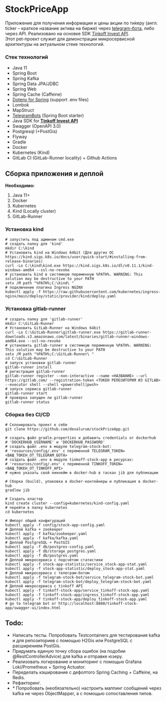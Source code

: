 # StockPriceApp

Приложение для получения информации и цены акции по ти́керу 
(англ. ticker – краткое название актива на бирже) через [telegram-бота](https://telegram.me/StocksPricesBot),
либо через API. Реализовано на основке SDK [Tinkoff Invest API](https://tinkoff.github.io/investAPI/). <br> 
Этот pet-проект служит для демонстрации микросервисной архитектуры на актуальном стеке технологий.


### Стек технологий
- Java 11
- Spring Boot
- Spring Kafka
- Spring Data JPA/JDBC
- Spring Web
- Spring Cache (Caffeine)
- [Dotenv for Spring](https://github.com/paulschwarz/spring-dotenv) (support .env files)
- Lombok
- MapStruct
- [TelegramBots](https://github.com/rubenlagus/TelegramBots/tree/master/telegrambots-spring-boot-starter) (Spring Boot starter)
- Java SDK for **[Tinkoff Invest API](https://github.com/Tinkoff/invest-api-java-sdk)**
- Swagger (OpenAPI 3.0)
- Postgresql (+PostGis)
- Flyway
- Gradle
- Docker
- Kubernetes (Kind)
- GitLab CI (GitLab-Runner locality) + Github Actions 

## Сборка приложения и деплой
**Необходимо:**
1. Java 11+
2. Docker
3. Kubernetes
4. Kind (Locally cluster)
5. GitLab-Runner

### Установка kind
```shell script
# запустить под админом cmd.exe 
# создать папку для 'kind'
mkdir C:\kind
# Установить kind на Windows 64bit (Для других ОС https://kind.sigs.k8s.io/docs/user/quick-start/#installing-from-release-binaries)
curl -Lo C:\kind\kind.exe https://kind.sigs.k8s.io/dl/v0.11.1/kind-windows-amd64 --ssl-no-revoke
# установить kind в системную переменную %PATH%. WARNING: This solution may be destructive to your PATH
setx /M path "%PATH%;C:\kind\ "
# подключение плагина Ingress NGINX
kubectl apply -f https://raw.githubusercontent.com/kubernetes/ingress-nginx/main/deploy/static/provider/kind/deploy.yaml
```

### Установка gitlab-runner
```shell script
# создать папку для 'gitlab-runner'
mkdir C:\GitLab-Runner
# Установить GitLab-Runner на Windows 64bit
curl -Lo C:\GitLab-Runner\gitlab-runner.exe https://gitlab-runner-downloads.s3.amazonaws.com/latest/binaries/gitlab-runner-windows-amd64.exe --ssl-no-revoke
# установить gitlab-runner в системную переменную %PATH%. WARNING: This solution may be destructive to your PATH
setx /M path "%PATH%;C:\GitLab-Runner\ "
cd C:\GitLab-Runner
# запуск установки gitlab-runner
gitlab-runner install
# регистрация gitlab-runner
gitlab-runner register --non-interactive --name <НАЗВАНИЕ> --url https://gitlab.com/ --registration-token <ТОКЕН РЕПОЗИТОРИЯ ИЗ GITLAB>  --executor shell --shell <powershell|pwsh>
# запуск сервиса gitlab-runner
gitlab-runner start
# проверка запущен ли gitlab-runner
gitlab-runner status
```

### Сборка без CI/CD
```shell script
# Склонировать проект к себе
git clone https://github.com/devalurum/stockPriceApp.git

# создать файл gradle.properties и добавить credentials от dockerhub
# 'DOCKERHUB_USERNAME' и 'DOCKERHUB_PASSWORD'
# создать файл .env в модуле telegram-stock-bot:
# 'resources/config/.env' с переменной TELEGRAM_TOKEN=<ВАШ_ТОКЕН_ОТ_TELEGRAM_БОТА>
# создать файл .env в модуле tinkoff-stock-app в ресурсах:
# 'resources/config/.env' с переменной TINKOFF_TOKEN=<ВАШ_ТОКЕН_ОТ_TINKOFF_API>
# нужно указать свой никнейм в docker-hub в тасках jib для публикации  

# Сборка (build), упаковка в docker-контейнеры и публикация в docker-hub
gradlew jib

# Создать кластер
kind create cluster --config=kubernetes/kind-config.yaml
# перейти в папку kubernetes
cd kubernetes

# Импорт общей конфигураций
kubectl apply -f config/stock-app-config.yaml
# Деплой kafka + zookeeper
kubectl apply -f kafka/zookeeper.yaml
kubectl apply -f kafka/kafka.yaml
# Деплой PostgreSQL + PostGIS
kubectl apply -f db/postgres-config.yaml
kubectl apply -f db/storage_postgres.yaml
kubectl apply -f db/postgres.yaml
# Деплой микросервиса с подсчётом статистики
kubectl apply -f stock-app-statistic/service_stock-app-stat.yaml
kubectl apply -f stock-app-statistic/deploy_stock-app-stat.yaml
# Деплой микросервиса с телеграм-ботом
kubectl apply -f telegram-stock-bot/service_telegram-stock-bot.yaml
kubectl apply -f telegram-stock-bot/deploy_telegram-stock-bot.yaml
# Деплой микросервиса с tinkoff API
kubectl apply -f tinkoff-stock-app/service_tinkoff-stock-app.yaml
kubectl apply -f tinkoff-stock-app/ingress_tinkoff-stock-app.yaml
kubectl apply -f tinkoff-stock-app/deploy_tinkoff-stock-app.yaml
# go to telegram bot or http://localhost:8880/tinkoff-stock-app/swagger-ui/index.html
```

## Todo:
- Написать тесты. Попробовать Testcontainers для тестирования kafka и 
для репозиториев с помощью H2Gis или PostgreSQL с расширением PostGis.
- Придумать единую точку сбора ошибок (на подобии @RestControllerAdvice) для kafka и отправке юзеру.
- Реализовать логирование и мониторинг с помощью Grafana Loki/Prometheus + Spring Actuator.
- Переделать кэширование с дефолтого Spring Caching + Caffeine, на Redis.
- Рефакторинг.
- \* Попробовать (необязательно) настроить маппинг сообщений через kafka не через ObjectMapper,
а с помощью сопоставления типов.
